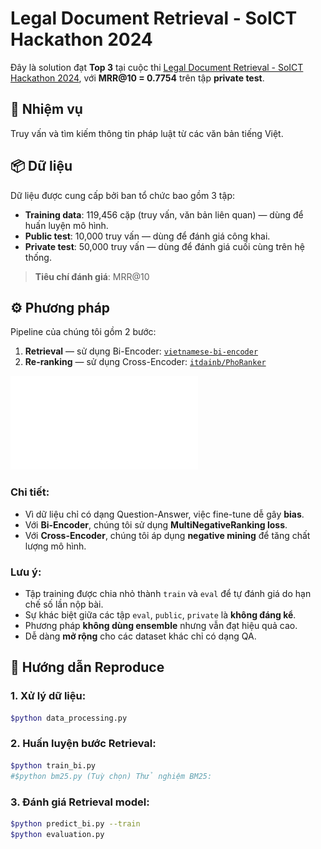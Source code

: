 # Legal Document Retrieval - SoICT Hackathon 2024

Đây là solution đạt **Top 3** tại cuộc thi [Legal Document Retrieval - SoICT Hackathon 2024](https://aihub.ml/competitions/715#results), với **MRR@10 = 0.7754** trên tập **private test**.

## 🧾 Nhiệm vụ

Truy vấn và tìm kiếm thông tin pháp luật từ các văn bản tiếng Việt.

## 📦 Dữ liệu

Dữ liệu được cung cấp bởi ban tổ chức bao gồm 3 tập:

- **Training data**: 119,456 cặp (truy vấn, văn bản liên quan) — dùng để huấn luyện mô hình.
- **Public test**: 10,000 truy vấn — dùng để đánh giá công khai.
- **Private test**: 50,000 truy vấn — dùng để đánh giá cuối cùng trên hệ thống.

> **Tiêu chí đánh giá**: MRR@10

## ⚙️ Phương pháp

Pipeline của chúng tôi gồm 2 bước:

1. **Retrieval** — sử dụng Bi-Encoder: [`vietnamese-bi-encoder`](https://huggingface.co/models)
2. **Re-ranking** — sử dụng Cross-Encoder: [`itdainb/PhoRanker`](https://huggingface.co/itdainb/PhoRanker)

![Pipeline](docs/workflow.drawio.pdf)

### Chi tiết:

- Vì dữ liệu chỉ có dạng Question-Answer, việc fine-tune dễ gây **bias**.
- Với **Bi-Encoder**, chúng tôi sử dụng **MultiNegativeRanking loss**.
- Với **Cross-Encoder**, chúng tôi áp dụng **negative mining** để tăng chất lượng mô hình.

### Lưu ý:

- Tập training được chia nhỏ thành `train` và `eval` để tự đánh giá do hạn chế số lần nộp bài.
- Sự khác biệt giữa các tập `eval`, `public`, `private` là **không đáng kể**.
- Phương pháp **không dùng ensemble** nhưng vẫn đạt hiệu quả cao.
- Dễ dàng **mở rộng** cho các dataset khác chỉ có dạng QA.

## 🚀 Hướng dẫn Reproduce

### 1. Xử lý dữ liệu:

```bash
$python data_processing.py
``` 

### 2. Huấn luyện bước Retrieval:
```bash
$python train_bi.py
#$python bm25.py (Tuỳ chọn) Thử nghiệm BM25:
``` 
### 3. Đánh giá Retrieval model:

```bash
$python predict_bi.py --train
$python evaluation.py 
```
